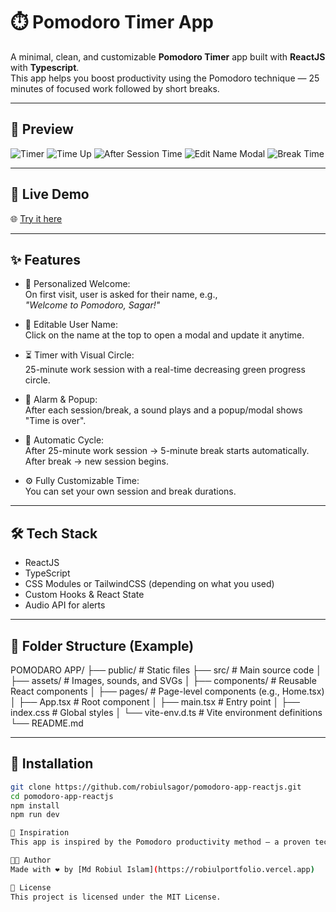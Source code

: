 # ⏱️ Pomodoro Timer App

A minimal, clean, and customizable **Pomodoro Timer** app built with **ReactJS** with **Typescript**.  
This app helps you boost productivity using the Pomodoro technique — 25 minutes of focused work followed by short breaks.

---

## 📸 Preview
![Timer](./screenshots/timer.png)
![Time Up](./screenshots/time_up.png)
![After Session Time](./screenshots/after_session_time.png)
![Edit Name Modal](./screenshots/edit_name_modal.png)
![Break Time](./screenshots/break_time.png)

---

## 🚀 Live Demo

🌐 [Try it here](https://pomodoro-app-reactjs.vercel.app/)

---

## ✨ Features

- 👤 Personalized Welcome:  
  On first visit, user is asked for their name, e.g.,  
  _"Welcome to Pomodoro, Sagar!"_

- 📝 Editable User Name:  
  Click on the name at the top to open a modal and update it anytime.

- ⏳ Timer with Visual Circle:  
  25-minute work session with a real-time decreasing green progress circle.

- 🔔 Alarm & Popup:  
  After each session/break, a sound plays and a popup/modal shows "Time is over".

- 🔁 Automatic Cycle:  
  After 25-minute work session → 5-minute break starts automatically.  
  After break → new session begins.

- ⚙️ Fully Customizable Time:  
  You can set your own session and break durations.

---

## 🛠️ Tech Stack

- ReactJS  
- TypeScript  
- CSS Modules or TailwindCSS (depending on what you used)  
- Custom Hooks & React State  
- Audio API for alerts

---

## 📂 Folder Structure (Example)

POMODARO APP/
├── public/ # Static files
├── src/ # Main source code
│ ├── assets/ # Images, sounds, and SVGs
│ ├── components/ # Reusable React components
│ ├── pages/ # Page-level components (e.g., Home.tsx)
│ ├── App.tsx # Root component
│ ├── main.tsx # Entry point
│ ├── index.css # Global styles
│ └── vite-env.d.ts # Vite environment definitions
└── README.md

---

## 🔧 Installation

```bash
git clone https://github.com/robiulsagor/pomodoro-app-reactjs.git
cd pomodoro-app-reactjs
npm install
npm run dev

🧠 Inspiration
This app is inspired by the Pomodoro productivity method — a proven technique to stay focused and reduce mental fatigue.

🧑‍💻 Author
Made with ❤️ by [Md Robiul Islam](https://robiulportfolio.vercel.app)

📜 License
This project is licensed under the MIT License.
